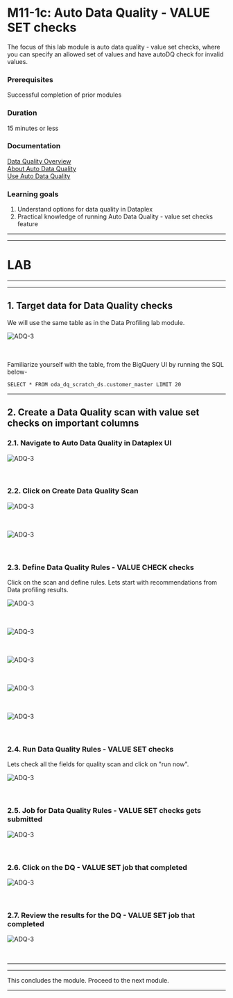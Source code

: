 
# M11-1c: Auto Data Quality - VALUE SET checks

The focus of this lab module is auto data quality - value set checks, where you can specify an allowed set of values and have autoDQ check for invalid values.

### Prerequisites

Successful completion of prior modules

### Duration

15 minutes or less

### Documentation 

[Data Quality Overview](https://cloud.google.com/dataplex/docs/data-quality-overview)<br>
[About Auto Data Quality](https://cloud.google.com/dataplex/docs/auto-data-quality-overview)<br>
[Use Auto Data Quality](https://cloud.google.com/dataplex/docs/use-auto-data-quality)<br>


### Learning goals

1. Understand options for data quality in Dataplex
2. Practical knowledge of running Auto Data Quality - value set checks feature

<hr>
<hr>

# LAB

<hr>
<hr>

## 1. Target data for Data Quality checks

We will use the same table as in the Data Profiling lab module.

![ADQ-3](../01-images/module-10-1-04.png)   
<br><br>

Familiarize yourself with the table, from the BigQuery UI by running the SQL below-

```
SELECT * FROM oda_dq_scratch_ds.customer_master LIMIT 20

```

<hr>

## 2. Create a Data Quality scan with value set checks on important columns

### 2.1. Navigate to Auto Data Quality in Dataplex UI

![ADQ-3](../01-images/module-11-1-11.png)   
<br><br>

### 2.2. Click on Create Data Quality Scan

![ADQ-3](../01-images/module-11-1c-00.png)   
<br><br>

![ADQ-3](../01-images/module-11-1c-01.png)   
<br><br>

### 2.3. Define Data Quality Rules - VALUE CHECK checks

Click on the scan and define rules. Lets start with recommendations from Data profiling results.

![ADQ-3](../01-images/module-11-1c-02.png)   
<br><br>

![ADQ-3](../01-images/module-11-1c-02\3.png)   
<br><br>

![ADQ-3](../01-images/module-11-1c-04.png)   
<br><br>

![ADQ-3](../01-images/module-11-1c-05.png)   
<br><br>

![ADQ-3](../01-images/module-11-1c-06.png)   
<br><br>


### 2.4. Run Data Quality Rules - VALUE SET checks

Lets check all the fields for quality scan and click on "run now".

![ADQ-3](../01-images/module-11-1c-07.png)   
<br><br>

### 2.5. Job for Data Quality Rules - VALUE SET checks gets submitted

![ADQ-3](../01-images/module-11-1c-08.png)   
<br><br>

### 2.6. Click on the DQ - VALUE SET job that completed

![ADQ-3](../01-images/module-11-1c-09.png)   
<br><br>

### 2.7. Review the results for the DQ - VALUE SET job that completed

![ADQ-3](../01-images/module-11-1c-10.png)   
<br><br>



<hr>

<hr>

This concludes the module. Proceed to the next module.

<hr>




